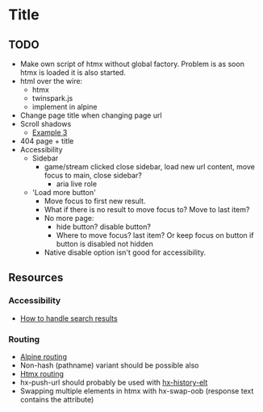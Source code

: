 # Title


## TODO
* Make own script of htmx without global factory. Problem is as soon htmx is loaded it is also started.
* html over the wire:
  * htmx
  * twinspark.js
  * implement in alpine
* Change page title when changing page url
* Scroll shadows
  * [Example 3](https://codepen.io/chris22smith/pen/OJMrWgb)
* 404 page + title
* Accessibility
  * Sidebar
    * game/stream clicked close sidebar, load new url content, move focus to main, close sidebar?
      * aria live role
  * 'Load more button'
    * Move focus to first new result.
    * What if there is no result to move focus to? Move to last item?
    * No more page:
      * hide button? disable button?
      * Where to move focus? last item? Or keep focus on button if button is disabled not hidden
    * Native disable option isn't good for accessibility.


## Resources

### Accessibility
* [How to handle search results](https://www.sajari.com/blog/wcag-compliance-guide)

### Routing
* [Alpine routing](https://github.com/alpinejs/alpine/issues/306#issuecomment-627400322)
* Non-hash (pathname) variant should be possible also
* [Htmx routing](https://htmx.org/attributes/hx-push-url/)
* hx-push-url should probably be used with [hx-history-elt](https://htmx.org/attributes/hx-history-elt/)
* Swapping multiple elements in htmx with hx-swap-oob (response text contains the attribute)

